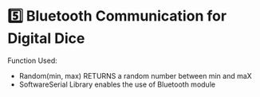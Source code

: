 # 5️⃣ Bluetooth Communication for Digital Dice

Function Used:
- Random(min, max) RETURNS a random number between min and maX
- SoftwareSerial Library enables the use of Bluetooth module
